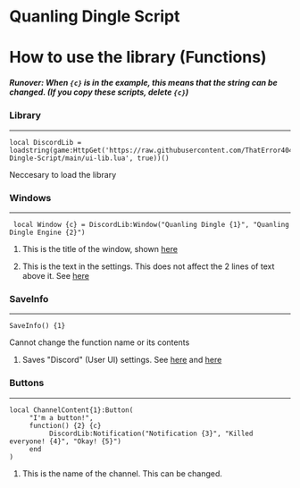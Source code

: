 # Quanling Dingle Script


# How to use the library (Functions)

##### Runover: When `{c}` is in the example, this means that the string can be changed. (If you copy these scripts, delete `{c}`)

### Library

------

    local DiscordLib = loadstring(game:HttpGet('https://raw.githubusercontent.com/ThatError404/Quanling-Dingle-Script/main/ui-lib.lua', true))()
Neccesary to load the library

### Windows

------

     local Window {c} = DiscordLib:Window("Quanling Dingle {1}", "Quanling Dingle Engine {2}")

1. This is the title of the window, shown [here](https://github.com/ThatError404/Quanling-Dingle-Script/blob/main/Example%20Images/QDS-MD-1.png?raw=true)

2. This is the text in the settings. This does not affect the 2 lines of text above it. See [here](https://github.com/ThatError404/Quanling-Dingle-Script/blob/main/Example%20Images/QDS-MD-2.png?raw=true)

### SaveInfo

------


    SaveInfo() {1}
Cannot change the function name or its contents
1. Saves "Discord" (User UI) settings. See [here](https://github.com/ThatError404/Quanling-Dingle-Script/blob/main/Example%20Scripts/SaveInfo.lua) and [here](https://github.com/ThatError404/Quanling-Dingle-Script/blob/main/Example%20Images/QDS-MD-3.png?raw=true)


### Buttons

------

```
local ChannelContent{1}:Button(
     "I'm a button!",
     function() {2} {c}
          DiscordLib:Notification("Notification {3}", "Killed everyone! {4}", "Okay! {5}")
     end
)
```

1. This is the name of the channel. This can be changed.
